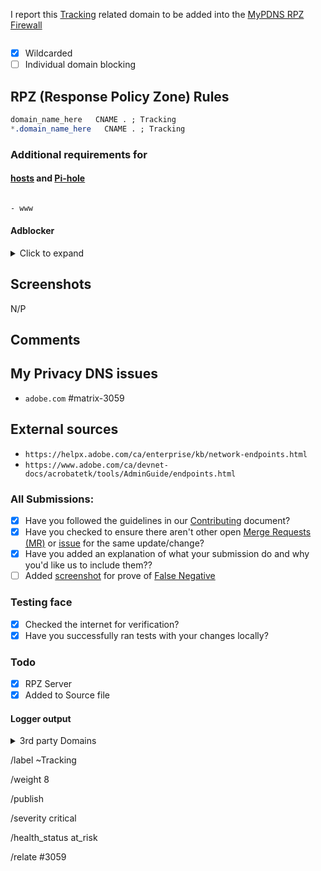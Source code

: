 I report this [Tracking][catinfo] related domain to be added into the [MyPDNS RPZ Firewall][mpdrf]

```

```

- [X] Wildcarded
- [ ] Individual domain blocking

## RPZ (Response Policy Zone) Rules

```css
domain_name_here   CNAME . ; Tracking
*.domain_name_here   CNAME . ; Tracking
```

### Additional requirements for

#### [hosts] and [Pi-hole]

```css

```

```css
- www
```

#### Adblocker
<details><summary>Click to expand</summary>

```css
N/A
```

</details>

## Screenshots
N/P

## Comments


## My Privacy DNS issues
- `adobe.com` #matrix-3059

## External sources
- `https://helpx.adobe.com/ca/enterprise/kb/network-endpoints.html`
- `https://www.adobe.com/ca/devnet-docs/acrobatetk/tools/AdminGuide/endpoints.html`

### All Submissions:
- [X] Have you followed the guidelines in our [Contributing](CONTRIBUTING.md) document?
- [X] Have you checked to ensure there aren't other open [Merge Requests (MR)][MR] or [issue] for the same update/change?
- [X] Have you added an explanation of what your submission do and why you'd like us to include them??
- [ ] Added [screenshot] for prove of [False Negative][FN]

### Testing face
- [X] Checked the internet for verification?
- [X] Have you successfully ran tests with your changes locally?

### Todo
- [X] RPZ Server
- [X] Added to Source file

#### Logger output

<details><summary>3rd party Domains</summary>

```css
N/A
```

</details>

[catinfo]: https://mypdns.org/mypdns/support/-/wikis/Categories/Trackware
[FN]: https://mypdns.org/MypDNS/support/-/wikis/False-Negative "About False Positive"
[hosts]: https://mypdns.org/mypdns/support/-/wikis/dns/DnsHosts "Hosts files a outdated blacklist format"
[issue]: https://mypdns.org/my-privacy-dns/matrix/-/issues "My Privacy DNS Domain records"
[mpdrf]: https://mypdns.org/my-privacy-dns/matrix/ "My Privacy DNS RPZ Firewall Filter"
[MR]: https://mypdns.org/my-privacy-dns/matrix/-/merge_requests "My Privacy DNS Merge Requests"
[Pi-hole]: https://mypdns.org/my-privacy-dns/matrix/-/blob/master/source/porn_filters/README.md#pi-hole "What is Pi-hole and it limitations"
[screenshot]: https://mypdns.org/MypDNS/support/-/wikis/Screenshot "What is a screenshot"

/label ~Tracking

/weight 8

/publish

/severity critical

/health_status at_risk

/relate #3059
